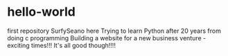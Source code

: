 # hello-world
first repository
SurfySeano here
Trying to learn Python after 20 years from doing c programming
Building a website for a new business venture - exciting times!!!
It's all good though!!!!
